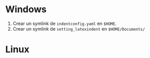 # Windows
1. Crear un symlink de ``indentconfig.yaml`` en ``$HOME``.
2. Crear un symlink de ``setting_latexindent`` en ``$HOME/Documents/``

# Linux


